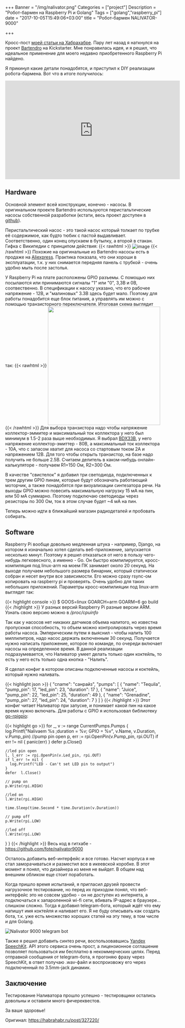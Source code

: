 +++
Banner = "/img/nalivator.png"
Categories = ["project"]
Description = "Робот-бармен на Raspberry Pi и Golang"
Tags = ["golang","raspberry_pi"]
date = "2017-10-05T15:49:06+03:00"
title = "Робот-бармен NALIVATOR-9000"

+++

Кросс-пост [моей статьи на Хабрахабре](https://habrahabr.ru/post/327220/).
Пару лет назад я наткнулся на проект <a href="https://www.kickstarter.com/projects/partyrobotics/bartendro-a-cocktail-dispensing-robot">Bartendro</a> на Kickstarter. Мне понравилась идея, и я решил, что идеальное применение для моего недавно приобретенного Raspberry Pi найдено.
<!--more-->

Я прикинул какие детали понадобятся, и приступил к DIY реализации робота-бармена. Вот что в итоге получилось:

<iframe width="560" height="315" src="https://www.youtube.com/embed/8zgrqq7ezRE" frameborder="0" allowfullscreen></iframe>


<h2>Hardware</h2>
Основной элемент всей конструкции, конечно - насосы. В оригинальном проекте Bartendro используются перистальтические насосы собственной разработки (кстати, весь проект доступен в <a href="https://github.com/partyrobotics/bartendro">github</a>).

Перистальтический насос - это такой насос который толкает по трубке её содержимое, как будто тюбик с пастой выдавливает. Соответственно, один конец опускаем в бутылку, а второй в стакан. Гифка с Википедии с принципом действия:
{{< rawhtml >}}
<img src="https://upload.wikimedia.org/wikipedia/commons/9/95/Peristaltic_pump.gif" alt="image" align="center"/>
{{< /rawhtml >}}
Похожие на оригинальные из Bartendro насосы есть в продаже на <a href="https://ru.aliexpress.com/item/DC-12V-Peristaltic-Pump-with-1100ml-min-Flow-Rate-and-30psi-output-pressure/1096126424.html">Aliexpress</a>. Практика показала, что они хороши в эксплуатации, т.к. у них снимается передняя панель с трубкой - очень удобно мыть после застолья.

У Raspberry Pi на плате расположены GPIO разъемы. С помощью них посылаются или принимаются сигналы "1" или "0", 3,3В и 0В, соотвественно. В спецификации к насосу указано, что его рабочее напряжение - 12В, и "малиновых" 3.3В здесь будет мало. Поэтому для работы понадобится еще блок питания, а управлять им можно с помощью транзисторного переключателя. Итоговая схема выглядит так:
{{< rawhtml >}}
<img src="https://4te.me/img/scheme.png" width=360 height=378 align="center">
{{< /rawhtml >}}
Для выбора транзистора надо чтобы напряжение коллектор-эммитер и максимальный ток коллектора у него был минимум в 1.5-2 раза выше необходимых. Я выбрал <a href="http://www.farnell.com/datasheets/56743.pdf">BDX33B</a>, у него напряжение коллектор-эмиттер - 80В, а максимальный ток коллектора - 10A, что с запасом хватит для насоса со стартовым током 2А и напряжением 12В. Для того чтобы открыть транзистор, на базе надо получить не больше 2.5В. Считаем делитель в каком-нибудь онлайн-калькуляторе - получаем R1=150 Ом, R2=300 Ом.

В качестве "свистелок" я добавил три светодиода, подключенных к трем другим GPIO пинам, которые будут обозначать работающий моторчик, а также понадобятся при визуализации синтезатора речи. На выходы GPIO можно повесить максимальную нагрузку 15 мА на пин, или 50 мА суммарно. Поэтому подключаю светодиоды через резисторы по 300 Ом, ток в этом случае будет ~4 мА на пин.

Теперь можно идти в ближайший магазин радиодеталей и пробовать собирать.

<h2>Software</h2>
Raspberry Pi вообще довольно медленная штука - например, Django, на котором я изначально хотел сделать веб-приложение, запускается несколько минут. Поэтому я решил отказаться от него в пользу чего-нибудь легковесного, а именно - Go. Он быстро компилируется, кросс-компиляция под linux-arm на моем ПК занимает около 20 секунд. На выходе получаем небольшого размера бинарник, который статически собран и несет внутри все зависимости. Его можно сразу rsync-ом копировать на raspberry pi и проверять. Очень удобно для таких небольших приложений. Параметры кросс-компилияции под linux-arm выглядят так:

{{< highlight console >}}
$ GOOS=linux GOARCH=arm GOARM=6 go build
{{< /highlight >}}
У разных версий Raspberry Pi разные версии ARM. Узнать свою версию можно в <i>/proc/cpuinfo</i>

Так как у насосов нет никаких датчиков объема налитого, но известна пропускная способность, то объем можно контролировать через время работы насоса. Эмперическим путем я выяснил - чтобы налить 100 миллилитров, надо насос держать включенным 30 секунд. Получается нужно написать приложение, которое по команде, по очереди включает насосы на определенное время. В данной реализации подразумевается, что Наливатор умеет делать только один коктейль, то есть у него есть только одна кнопка - "Налить".

Я сделал конфиг в котором описаны подключенные насосы и коктейль, который нужно наливать.

{{< highlight json >}}
{
  "cname": "санрайз",
  "pumps": [
    {
      "name": "Tequila",
      "pump_pin": 17,
      "led_pin": 23,
      "duration": 17
    },
    {
      "name": "Juice",
      "pump_pin": 22,
      "led_pin": 25,
      "duration": 49
    },
    {
      "name": "Grenadine",
      "pump_pin": 27,
      "led_pin": 24,
      "duration": 7
    }
  ]
}
{{< /highlight >}}
Этот конфиг читает Наливатор при запуске, и понимает какой пин на какое время нужно включать. Для работы с GPIO я использовал библиотеку <a href="https://github.com/nathan-osman/go-rpigpio">go-rpigpio</a>:

{{< highlight go >}}
  for _, v := range CurrentPumps.Pumps {
    log.Printf("Nalivaem %s ;duration = %v; GPIO = %v", v.Name, v.Duration, v.Pump_pin)
    //pump pin open
    p, err := rpi.OpenPin(v.Pump_pin, rpi.OUT)
    if err != nil {
      panic(err)
    }
    defer p.Close()

    //led pin open
    l, l_err := rpi.OpenPin(v.Led_pin, rpi.OUT)
    if l_err != nil {
      log.Printf("LED - Can't set LED pin to output")
    }
    defer  l.Close()

    // pump on
    p.Write(rpi.HIGH)

    //led on
    l.Write(rpi.HIGH)

    time.Sleep(time.Second * time.Duration(v.Duration))

    // pump off
    p.Write(rpi.LOW)

    //led off
    l.Write(rpi.LOW)
  }
}
{{< /highlight >}}
Весь код в гитхабе - https://github.com/fote/nalivator9000

Осталось добавить веб-интерфейс и все готово. Насчет корпуса я не стал заморачиваться и разместил все в икеевской коробке. В этот момент я понял, что дизайнера из меня не выйдет. В общем над внешним обликом еще стоит поработать.

Когда пришло время испытаний, я пригласил друзей провести нагрузочное тестирование, но перед их приходом понял, что веб-интерфейс это не совсем удобно - он не доступен из интернета, а подключаться к запароленной wi-fi сети, вбивать IP-адрес в браузере... слишком сложно. Тогда я добавил telegram-бота, который ждёт что ему напишут имя коктейля и наливает его. Я не буду описывать как создать бота, т.к. уже есть множество хороших статей на эту тему, в том числе и для Golang.

![Nalivator 9000 telegram bot](/img/nalivator2.png)

Также я решил добавить синтез речи, воспользовавшись <a href="https://tech.yandex.ru/speechkit/cloud/doc/guide/concepts/tts-overview-technology-docpage/">Yandex SpeechKit</a>. API этого сервиса очень прост, а лицензионное соглашение позволяет пользоваться им бесплатно в некоммерческих целях. Перед отправкой сообщения от telegram-бота, я прогоняю фразу через SpeechKit, в ответ получаю .wav-файл и воспроизвожу его через подключенный по 3.5mm-jack динамик.

<h2>Заключение</h2>
Тестирование Наливатора прошло успешно - тестировщики остались довольны и оставили много фичереквестов.

За ваше здоровье!

Оригинал:
https://habrahabr.ru/post/327220/
